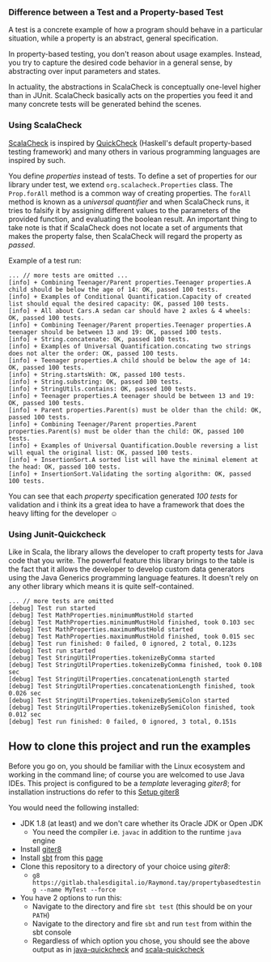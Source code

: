 ### Difference between a Test and a Property-based Test

A test is a concrete example of how a program should behave in a particular
situation, while a property is an abstract, general specification.

In property-based testing, you don't reason about usage examples. Instead, you
try to capture the desired code behavior in a general sense, by abstracting
over input parameters and states.

In actuality, the abstractions in ScalaCheck is conceptually one-level higher
than in JUnit. ScalaCheck basically acts on the properties you feed it and many
concrete tests will be generated behind the scenes.

### Using ScalaCheck

[ScalaCheck](http://scalacheck.org) is inspired by [QuickCheck](http://hackage.haskell.org/package/QuickCheck) (Haskell's default property-based testing framework) and many others in various programming languages are inspired by such.

You define _properties_ instead of tests. To define a set of properties for our
library under test, we extend `org.scalacheck.Properties` class. The
`Prop.forAll` method is a common way of creating properties. The `forAll`
method is known as a _universal quantifier_ and when ScalaCheck runs, it tries
to falsify it by assigning different values to the parameters of the provided
function, and evaluating the boolean result. An important thing to take note is
that if ScalaCheck does not locate a set of arguments that makes the property
false, then ScalaCheck will regard the property as _passed_.

Example of a test run:

```
... // more tests are omitted ...
[info] + Combining Teenager/Parent properties.Teenager properties.A child should be below the age of 14: OK, passed 100 tests.
[info] + Examples of Conditional Quantification.Capacity of created list should equal the desired capacity: OK, passed 100 tests.
[info] + All about Cars.A sedan car should have 2 axles & 4 wheels: OK, passed 100 tests.
[info] + Combining Teenager/Parent properties.Teenager properties.A teenager should be between 13 and 19: OK, passed 100 tests.
[info] + String.concatenate: OK, passed 100 tests.
[info] + Examples of Universal Quantification.concating two strings does not alter the order: OK, passed 100 tests.
[info] + Teenager properties.A child should be below the age of 14: OK, passed 100 tests.
[info] + String.startsWith: OK, passed 100 tests.
[info] + String.substring: OK, passed 100 tests.
[info] + StringUtils.contains: OK, passed 100 tests.
[info] + Teenager properties.A teenager should be between 13 and 19: OK, passed 100 tests.
[info] + Parent properties.Parent(s) must be older than the child: OK, passed 100 tests.
[info] + Combining Teenager/Parent properties.Parent properties.Parent(s) must be older than the child: OK, passed 100 tests.
[info] + Examples of Universal Quantification.Double reversing a list will equal the original list: OK, passed 100 tests.
[info] + InsertionSort.A sorted list will have the minimal element at the head: OK, passed 100 tests.
[info] + InsertionSort.Validating the sorting algorithm: OK, passed 100 tests.
```
You can see that each _property_ specification generated _100 tests_ for
validation and i think its a great idea to have a framework that does the heavy
lifting for the developer ☺

### Using Junit-Quickcheck

Like in Scala, the library allows the developer to craft property tests for
Java code that you write. The powerful feature this library brings to the table
is the fact that it allows the developer to develop custom data generators
using the Java Generics programming language features. It doesn't rely on any
other library which means it is quite self-contained.

```
... // more tests are omitted
[debug] Test run started
[debug] Test MathProperties.minimumMustHold started
[debug] Test MathProperties.minimumMustHold finished, took 0.103 sec
[debug] Test MathProperties.maximumMustHold started
[debug] Test MathProperties.maximumMustHold finished, took 0.015 sec
[debug] Test run finished: 0 failed, 0 ignored, 2 total, 0.123s
[debug] Test run started
[debug] Test StringUtilProperties.tokenizeByComma started
[debug] Test StringUtilProperties.tokenizeByComma finished, took 0.108 sec
[debug] Test StringUtilProperties.concatenationLength started
[debug] Test StringUtilProperties.concatenationLength finished, took 0.026 sec
[debug] Test StringUtilProperties.tokenizeBySemiColon started
[debug] Test StringUtilProperties.tokenizeBySemiColon finished, took 0.012 sec
[debug] Test run finished: 0 failed, 0 ignored, 3 total, 0.151s
```

## How to clone this project and run the examples

Before you go on, you should be familiar with the Linux ecosystem and working
in the command line; of course you are welcomed to use Java IDEs. This project
is configured to be a _template_ leveraging _giter8_; for installation
instructions do refer to this [Setup giter8](http://www.foundweekends.org/giter8/setup.html)

You would need the following installed:

- JDK 1.8 (at least) and we don't care whether its Oracle JDK or Open JDK
  - You need the compiler i.e. `javac` in addition to the runtime `java` engine
- Install [giter8](http://www.foundweekends.org/giter8/setup.html)
- Install [sbt](https://www.scala-sbt.org/1.x/docs/index.html) from this
  [page](https://www.scala-sbt.org/1.x/docs/Setup.html)
- Clone this repository to a directory of your choice using _giter8_:
  - ```g8 https://gitlab.thalesdigital.io/Raymond.tay/propertybasedtesting --name MyTest --force```
- You have 2 options to run this:
  - Navigate to the directory and fire `sbt test` (this should be on your `PATH`)
  - Navigate to the directory and fire `sbt` and run `test` from within the sbt
    console
  - Regardless of which option you chose, you should see the above output as in
    [java-quickcheck](#using-junit-quickcheck) and
    [scala-quickcheck](#using-scalacheck)



